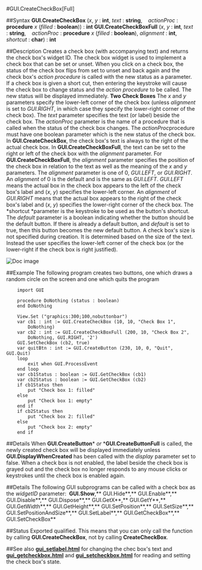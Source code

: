 
#GUI.CreateCheckBox[Full]

##Syntax
**GUI.CreateCheckBox** (*x*, *y* : **int**, *text* : **string**,    *actionProc* : **procedure** *x* (*filled* : **boolean**)) : **int**
**GUI.CreateCheckBoxFull** (*x*, *y* : **int**, *text* : **string**,    *actionProc* : **procedure** *x* (*filled* : **boolean**), *alignment* : **int**, *shortcut* : **char**) : **int**



##Description
Creates a check box (with accompanying text) and returns the check box's widget ID.
The check box widget is used to implement a check box that can be set or unset. When you click on a check box, the status of the check box flips from set to unset and back again and the check box's *action procedure* is called with the new status as a parameter. If a check box is given a short cut, then entering the keystroke will cause the check box to change status and the *action procedure* to be called. The new status will be displayed immediately.
**Two Check Boxes**
The *x* and *y* parameters specify the lower-left corner of the check box (unless *alignment* is set to *GUI.RIGHT*, in which case they specify the lower-right corner of the check box). The *text* parameter specifies the text (or label) beside the check box. The *actionProc* parameter is the name of a procedure that is called when the status of the check box changes. The *actionProc*procedure must have one boolean parameter which is the new status of the check box. In **GUI.CreateCheckBox**, the check box's text is always to the right of the actual check box. In **GUI.CreateCheckBoxFull**, the text can be set to the right or left of the check box with the *alignment* parameter.
For **GUI.CreateCheckBoxFull**, the *alignment* parameter specifies the position of the check box in relation to the text as well as the meaning of the *x* and *y* parameters. The *alignment* parameter is one of 0, *GUI.LEFT*, or *GUI.RIGHT*. An *alignment* of 0 is the default and is the same as *GUI.LEFT*. *GUI.LEFT* means the actual box in the check box appears to the left of the check box's label and (*x*, *y*) specifies the lower-left corner. An *alignment* of *GUI.RIGHT* means that the actual box appears to the right of the check box's label and (*x*, *y*) specifies the lower-right corner of the check box. The *shortcut *parameter is the keystroke to be used as the button's shortcut. The *default* parameter is a boolean indicating whether the button should be the default button. If there is already a default button, and *default* is set to true, then this button becomes the new default button.
A check box's size is not specified during creation. It is determined based on the size of the text. Instead the user specifies the lower-left corner of the check box (or the lower-right if the check box is right justified).

![Doc image](gui_createcheckbox_full01.gif)


##Example
The following program creates two buttons, one which draws a random circle on the screen and one which quits the program



        import GUI
        
        procedure DoNothing (status : boolean)
        end DoNothing 
        
        View.Set ("graphics:300;100,nobuttonbar")
        var cb1 : int := GUI.CreateCheckBox (10, 10, "Check Box 1",
            DoNothing)
        var cb2 : int := GUI.CreateCheckBoxFull (200, 10, "Check Box 2",
            DoNothing, GUI.RIGHT, '2')
        GUI.SetCheckBox (cb2, true)
        var quitBtn : int := GUI.CreateButton (230, 10, 0, "Quit", GUI.Quit)
        loop
            exit when GUI.ProcessEvent
        end loop
        var cb1Status : boolean := GUI.GetCheckBox (cb1)
        var cb2Status : boolean := GUI.GetCheckBox (cb2)
        if cb1Status then
            put "Check box 1: filled"
        else
            put "Check box 1: empty"
        end if
        if cb2Status then
            put "Check box 2: filled"
        else
            put "Check box 2: empty"
        end if
##Details
When **GUI.CreateButton*** *or* ***GUI.CreateButtonFull** is called, the newly created check box will be displayed immediately unless **GUI.DisplayWhenCreated** has been called with the *display* parameter set to false. 
When a check box is not enabled, the label beside the check box is grayed out and the check box no longer responds to any mouse clicks or keystrokes until the check box is enabled again.



##Details
The following GUI subprograms can be called with a check box as the *widgetID* parameter:
 **GUI.Show**,** GUI.Hide**,** GUI.Enable**,** GUI.Disable**,** GUI.Dispose**,** GUI.GetX**,** GUI.GetY**,** GUI.GetWidth**,** GUI.GetHeight**,** GUI.SetPosition**,** GUI.SetSize**,** GUI.SetPositionAndSize**,** GUI.SetLabel**,** GUI.GetCheckBox**,** GUI.SetCheckBox**



##Status
Exported qualified.
This means that you can only call the function by calling **GUI.CreateCheckBox**, not by calling **CreateCheckBox**.



##See also
**[gui_setlabel.html](GUI.SetLabel)** for changing the chec box's text and **[gui_getcheckbox.html](GUI.GetCheckBox)** and **[gui_setcheckbox.html](GUI.SetCheckBox)** for reading and setting the check box's state.


